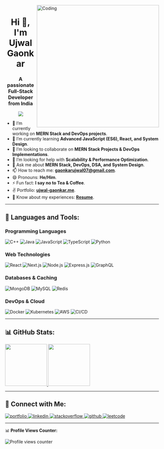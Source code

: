 <img align="right" width="400px" src="https://www.wingstechsolutions.com/wp-content/uploads/2022/03/full-stack-development.gif" alt="Coding">

<h1 align="center">Hi 👋, I'm Ujwal Gaonkar</h1>
<h3 align="center">A passionate Full-Stack Developer from India</h3>

<p align="center">
  <a href="https://github.com/DenverCoder1/readme-typing-svg">
    <img src="https://readme-typing-svg.herokuapp.com?&font=IBM+Plex+Sans&color=abcdef&size=20&lines=Welcome+to+my+GitHub+Profile!;I'm+an+MCA+Postgraduate+from+India;I'm+a+MERN+Stack+Developer;I'm+a+Web+Developer+and+Designer;I+have+strong+knowledge+in+DSA+and+System+Design" />
  </a>
</p>

- 🔭 I’m currently working on **MERN Stack and DevOps projects**.
- 🌱 I’m currently learning **Advanced JavaScript (ES6), React, and System Design**.
- 👯 I’m looking to collaborate on **MERN Stack Projects & DevOps Implementations**.
- 🤔 I’m looking for help with **Scalability & Performance Optimization**.
- 💬 Ask me about **MERN Stack, DevOps, DSA, and System Design**.
- 📫 How to reach me: **gaonkarujwal07@gmail.com**.
- 😄 Pronouns: **He/Him**.
- ⚡ Fun fact: **I say no to Tea & Coffee**.
- ✌ Portfolio: **[ujwal-gaonkar.me](https://www.ujwal-gaonkar.me/)**.
- 📄 Know about my experiences: **[Resume](https://drive.google.com/file/d/1I0bHftwVVOrQDW1k9wM5eE6u3pD6rzml/view)**.

---

## 🚀 Languages and Tools:

### **Programming Languages**
![C++](https://img.shields.io/badge/C++-00599C?style=for-the-badge&logo=c%2B%2B&logoColor=white)
![Java](https://img.shields.io/badge/Java-ED8B00?style=for-the-badge&logo=java&logoColor=white)
![JavaScript](https://img.shields.io/badge/JavaScript-F7DF1E?style=for-the-badge&logo=javascript&logoColor=black)
![TypeScript](https://img.shields.io/badge/TypeScript-3178C6?style=for-the-badge&logo=typescript&logoColor=white)
![Python](https://img.shields.io/badge/Python-3776AB?style=for-the-badge&logo=python&logoColor=white)

### **Web Technologies**
![React](https://img.shields.io/badge/React-61DAFB?style=for-the-badge&logo=react&logoColor=black)
![Next.js](https://img.shields.io/badge/Next.js-000000?style=for-the-badge&logo=nextdotjs&logoColor=white)
![Node.js](https://img.shields.io/badge/Node.js-339933?style=for-the-badge&logo=nodedotjs&logoColor=white)
![Express.js](https://img.shields.io/badge/Express.js-404D59?style=for-the-badge&logo=express&logoColor=white)
![GraphQL](https://img.shields.io/badge/GraphQL-E10098?style=for-the-badge&logo=graphql&logoColor=white)

### **Databases & Caching**
![MongoDB](https://img.shields.io/badge/MongoDB-4EA94B?style=for-the-badge&logo=mongodb&logoColor=white)
![MySQL](https://img.shields.io/badge/MySQL-4479A1?style=for-the-badge&logo=mysql&logoColor=white)
![Redis](https://img.shields.io/badge/Redis-DC382D?style=for-the-badge&logo=redis&logoColor=white)

### **DevOps & Cloud**
![Docker](https://img.shields.io/badge/Docker-2496ED?style=for-the-badge&logo=docker&logoColor=white)
![Kubernetes](https://img.shields.io/badge/Kubernetes-326CE5?style=for-the-badge&logo=kubernetes&logoColor=white)
![AWS](https://img.shields.io/badge/AWS-232F3E?style=for-the-badge&logo=amazonaws&logoColor=white)
![CI/CD](https://img.shields.io/badge/CI/CD-FF6C37?style=for-the-badge&logo=gitlab&logoColor=white)

---

## 📊 GitHub Stats:

<a href="https://github.com/Ujwal-Gaonkar">
  <img height="137px" src="https://github-readme-stats.vercel.app/api?username=ujwal-gaonkar&hide_title=true&hide_border=true&show_icons=true&include_all_commits=true&count_private=true&line_height=21&text_color=000&icon_color=000&bg_color=0,ea6161,ffc64d,fffc4d,52fa5a&theme=graywhite" />
</a>
<a href="https://github.com/Ujwal-Gaonkar">
  <img height="137px" src="https://github-readme-stats.vercel.app/api/top-langs/?username=ujwal-gaonkar&hide=html&hide_title=true&hide_border=true&layout=compact&langs_count=6&exclude_repo=comp426,Redventures-Movie-Quotes&text_color=000&icon_color=fff&bg_color=0,52fa5a,4dfcff,c64dff&theme=graywhite" />
</a>

---

## 🔗 Connect with Me:

<a href="https://ujwalgaonkar.engineer/" target="_blank">
    <img alt="portfolio" src="https://img.shields.io/badge/portfolio-%23.svg?&style=for-the-badge&logo=&logoColor=white">
</a>
<a href="https://www.linkedin.com/in/ujwal-gaonkar-6746aa1a7/" target="_blank">
    <img alt="linkedin" src="https://img.shields.io/badge/linkedin-%230077B5.svg?&style=for-the-badge&logo=linkedin&logoColor=white">
</a>
<a href="https://stackoverflow.com/users/19602290/ujwal-gaonkar" target="_blank">
    <img alt="stackoverflow" src="https://img.shields.io/badge/stackoverflow-%23F58025.svg?&style=for-the-badge&logo=stackoverflow&logoColor=white">
</a>
<a href="https://github.com/Ujwal-Gaonkar" target="_blank">
    <img alt="github" src="https://img.shields.io/badge/github-%2312100E.svg?&style=for-the-badge&logo=github&logoColor=white">
</a>
<a href="https://leetcode.com/u/ujwalgaonkar03/" target="_blank">
    <img alt="leetcode" src="https://img.shields.io/badge/LeetCode-FFA116?style=for-the-badge&logo=leetcode&logoColor=black">
</a>

---

📊 **Profile Views Counter:**
<p align="left">
    <img src="https://komarev.com/ghpvc/?username=ujwal-gaonkar" alt="Profile views counter">
</p>
